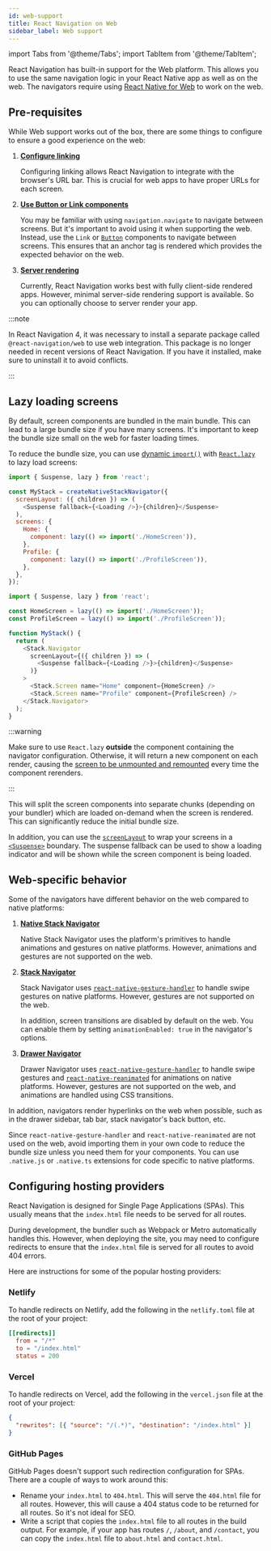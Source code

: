 ```yaml
---
id: web-support
title: React Navigation on Web
sidebar_label: Web support
---
```


import Tabs from '@theme/Tabs';
import TabItem from '@theme/TabItem';

React Navigation has built-in support for the Web platform. This allows you to use the same navigation logic in your React Native app as well as on the web. The navigators require using [React Native for Web](https://github.com/necolas/react-native-web) to work on the web.

## Pre-requisites

While Web support works out of the box, there are some things to configure to ensure a good experience on the web:

1. [**Configure linking**](configuring-links.md)

   Configuring linking allows React Navigation to integrate with the browser's URL bar. This is crucial for web apps to have proper URLs for each screen.

2. [**Use Button or Link components**](link.md)

   You may be familiar with using `navigation.navigate` to navigate between screens. But it's important to avoid using it when supporting the web. Instead, use the `Link` or [`Button`](elements.md#button) components to navigate between screens. This ensures that an anchor tag is rendered which provides the expected behavior on the web.

3. [**Server rendering**](server-rendering.md)

   Currently, React Navigation works best with fully client-side rendered apps. However, minimal server-side rendering support is available. So you can optionally choose to server render your app.

:::note

In React Navigation 4, it was necessary to install a separate package called `@react-navigation/web` to use web integration. This package is no longer needed in recent versions of React Navigation. If you have it installed, make sure to uninstall it to avoid conflicts.

:::

## Lazy loading screens

By default, screen components are bundled in the main bundle. This can lead to a large bundle size if you have many screens. It's important to keep the bundle size small on the web for faster loading times.

To reduce the bundle size, you can use [dynamic `import()`](https://developer.mozilla.org/en-US/docs/Web/JavaScript/Reference/Operators/import) with [`React.lazy`](https://react.dev/reference/react/lazy) to lazy load screens:

<Tabs groupId="config" queryString="config">
<TabItem value="static" label="Static" default>

```js name="Lazy loading screens" snack version=7
import { Suspense, lazy } from 'react';

const MyStack = createNativeStackNavigator({
  screenLayout: ({ children }) => (
    <Suspense fallback={<Loading />}>{children}</Suspense>
  ),
  screens: {
    Home: {
      component: lazy(() => import('./HomeScreen')),
    },
    Profile: {
      component: lazy(() => import('./ProfileScreen')),
    },
  },
});
```

</TabItem>
<TabItem value="dynamic" label="Dynamic">

```js name="Lazy loading screens" snack version=7
import { Suspense, lazy } from 'react';

const HomeScreen = lazy(() => import('./HomeScreen'));
const ProfileScreen = lazy(() => import('./ProfileScreen'));

function MyStack() {
  return (
    <Stack.Navigator
      screenLayout={({ children }) => (
        <Suspense fallback={<Loading />}>{children}</Suspense>
      )}
    >
      <Stack.Screen name="Home" component={HomeScreen} />
      <Stack.Screen name="Profile" component={ProfileScreen} />
    </Stack.Navigator>
  );
}
```

:::warning

Make sure to use `React.lazy` **outside** the component containing the navigator configuration. Otherwise, it will return a new component on each render, causing the [screen to be unmounted and remounted](troubleshooting.md#screens-are-unmountingremounting-during-navigation) every time the component rerenders.

:::

</TabItem>
</Tabs>

This will split the screen components into separate chunks (depending on your bundler) which are loaded on-demand when the screen is rendered. This can significantly reduce the initial bundle size.

In addition, you can use the [`screenLayout`](navigator.md#screen-layout) to wrap your screens in a [`<Suspense>`](https://react.dev/reference/react/Suspense) boundary. The suspense fallback can be used to show a loading indicator and will be shown while the screen component is being loaded.

## Web-specific behavior

Some of the navigators have different behavior on the web compared to native platforms:

1. [**Native Stack Navigator**](stack-navigator.md)

   Native Stack Navigator uses the platform's primitives to handle animations and gestures on native platforms. However, animations and gestures are not supported on the web.

2. [**Stack Navigator**](stack-navigator.md)

   Stack Navigator uses [`react-native-gesture-handler`](https://docs.swmansion.com/react-native-gesture-handler/) to handle swipe gestures on native platforms. However, gestures are not supported on the web.

   In addition, screen transitions are disabled by default on the web. You can enable them by setting `animationEnabled: true` in the navigator's options.

3. [**Drawer Navigator**](drawer-navigator.md)

   Drawer Navigator uses [`react-native-gesture-handler`](https://docs.swmansion.com/react-native-gesture-handler/) to handle swipe gestures and [`react-native-reanimated`](https://docs.swmansion.com/react-native-reanimated/) for animations on native platforms. However, gestures are not supported on the web, and animations are handled using CSS transitions.

In addition, navigators render hyperlinks on the web when possible, such as in the drawer sidebar, tab bar, stack navigator's back button, etc.

Since `react-native-gesture-handler` and `react-native-reanimated` are not used on the web, avoid importing them in your own code to reduce the bundle size unless you need them for your components. You can use `.native.js` or `.native.ts` extensions for code specific to native platforms.

## Configuring hosting providers

React Navigation is designed for Single Page Applications (SPAs). This usually means that the `index.html` file needs to be served for all routes.

During development, the bundler such as Webpack or Metro automatically handles this. However, when deploying the site, you may need to configure redirects to ensure that the `index.html` file is served for all routes to avoid 404 errors.

Here are instructions for some of the popular hosting providers:

### Netlify

To handle redirects on Netlify, add the following in the `netlify.toml` file at the root of your project:

```toml
[[redirects]]
  from = "/*"
  to = "/index.html"
  status = 200
```

### Vercel

To handle redirects on Vercel, add the following in the `vercel.json` file at the root of your project:

```json
{
  "rewrites": [{ "source": "/(.*)", "destination": "/index.html" }]
}
```

### GitHub Pages

GitHub Pages doesn't support such redirection configuration for SPAs. There are a couple of ways to work around this:

- Rename your `index.html` to `404.html`. This will serve the `404.html` file for all routes. However, this will cause a 404 status code to be returned for all routes. So it's not ideal for SEO.
- Write a script that copies the `index.html` file to all routes in the build output. For example, if your app has routes `/`, `/about`, and `/contact`, you can copy the `index.html` file to `about.html` and `contact.html`.
